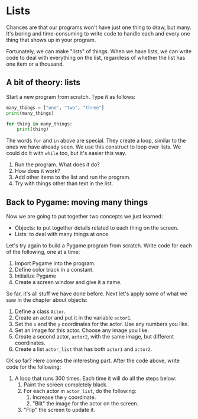 # Lists

Chances are that our programs won't have just one thing to draw, but many. It's boring and time-consuming to write code to handle each and every one thing that shows up in your program.

Fortunately, we can make "lists" of things. When we have lists, we can write code to deal with everything on the list, regardless of whether the list has one item or a thousand.

## A bit of theory: lists

Start a new program from scratch. Type it as follows:

```python
many_things = ["one", "two", "three"]
print(many_things)

for thing in many_things:
    print(thing)
```

The words `for` and `in` above are special. They create a loop, similar to the ones we have already seen. We use this construct to loop over lists. We could do it with `while` too, but it's easier this way.

1. Run the program. What does it do?
2. How does it work?
3. Add other items to the list and run the program.
4. Try with things other than text in the list.

## Back to Pygame: moving many things

Now we are going to put together two concepts we just learned:

  * Objects: to put together details related to each thing on the screen.
  * Lists: to deal with many things at once.

Let's try again to build a Pygame program from scratch. Write code for each of the following, one at a time:

1. Import Pygame into the program.
2. Define color black in a constant.
3. Initialize Pygame
4. Create a screen window and give it a name.

So far, it's all stuff we have done before. Next let's apply some of what we saw in the chapter about objects:

1. Define a class `Actor`.
2. Create an actor and put it in the variable `actor1`.
3. Set the `x` and the `y` coordinates for the actor. Use any numbers you like.
4. Set an image for this actor. Choose any image you like.
5. Create a second actor, `actor2`, with the same image, but different coordinates.
6. Create a list `actor_list` that has both `actor1` and `actor2`.

OK so far? Here comes the interesting part. After the code above, write code for the following:

1. A loop that runs 300 times. Each time it will do all the steps below:
    1. Paint the screen completely black.
    2. For each actor in `actor_list`, do the following:
        1. Increase the `y` coordinate.
        2. "Blit" the image for the actor on the screen.
    3. "Flip" the screen to update it.
